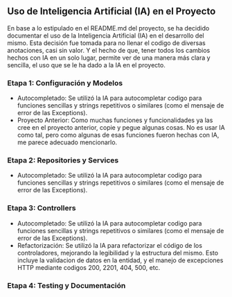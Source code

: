 ## Uso de Inteligencia Artificial (IA) en el Proyecto

En base a lo estipulado en el README.md del proyecto, se ha decidido documentar el uso de la Inteligencia Artificial (IA) en el desarrollo del mismo. Esta decisión fue tomada para no llenar el codigo de diversas anotaciones, casi sin valor. Y el hecho de que, tener todos los cambios hechos con IA en un solo lugar, permite ver de una manera más clara y sencilla, el uso que se le ha dado a la IA en el proyecto.

### Etapa 1: Configuración y Modelos
- Autocompletado: Se utilizó la IA para autocompletar codigo para funciones sencillas y strings repetitivos o similares (como el mensaje de error de las Exceptions).
- Proyecto Anterior: Como muchas funciones y funcionalidades ya las cree en el proyecto anterior, copie y pegue algunas cosas. No es usar IA como tal, pero como algunas de esas funciones fueron hechas con IA, me parece adecuado mencionarlo.

### Etapa 2: Repositories y Services
- Autocompletado: Se utilizó la IA para autocompletar codigo para funciones sencillas y strings repetitivos o similares (como el mensaje de error de las Exceptions).

### Etapa 3: Controllers
- Autocompletado: Se utilizó la IA para autocompletar codigo para funciones sencillas y strings repetitivos o similares (como el mensaje de error de las Exceptions).
- Refactorización: Se utilizó la IA para refactorizar el código de los controladores, mejorando la legibilidad y la estructura del mismo. Esto incluye la validacion de datos en la entidad, y el manejo de excepciones HTTP mediante codigos 200, 2201, 404, 500, etc.

### Etapa 4: Testing y Documentación